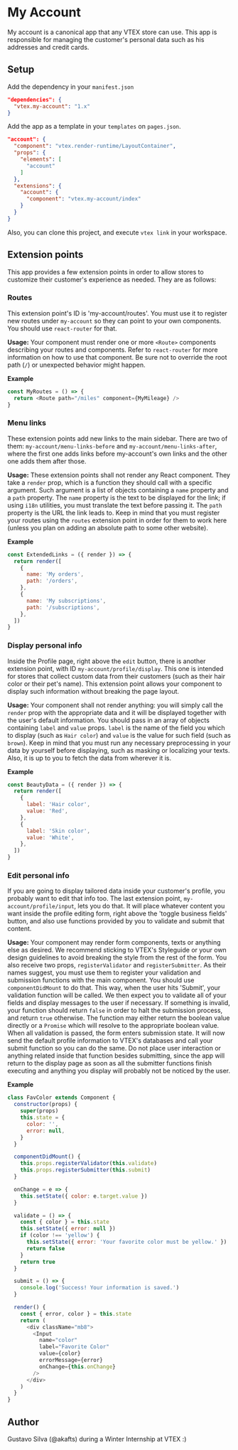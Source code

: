 # My Account 

My account is a canonical app that any VTEX store can use. This app is responsible for managing the customer's personal data such as his addresses and credit cards.

## Setup
Add the dependency in your `manifest.json`

```json
"dependencies": {
  "vtex.my-account": "1.x"
}
```

Add the app as a template in your `templates` on `pages.json`.

```json
"account": {
  "component": "vtex.render-runtime/LayoutContainer",
  "props": {
    "elements": [
      "account"
    ]
  },
  "extensions": {
    "account": {
      "component": "vtex.my-account/index"
    }
  }
}
```
Also, you can clone this project, and execute `vtex link` in your workspace.

## Extension points

This app provides a few extension points in order to allow stores to customize their customer's experience as needed. They are as follows:

### Routes

This extension point's ID is 'my-account/routes'. You must use it to register new routes under `my-account` so they can point to your own components. You should use `react-router` for that.

**Usage:** Your component must render one or more `<Route>` components describing your routes and components. Refer to `react-router` for more information on how to use that component. Be sure not to override the root path (`/`) or unexpected behavior might happen.

**Example**

```js
const MyRoutes = () => {
  return <Route path="/miles" component={MyMileage} />
}
```

### Menu links

These extension points add new links to the main sidebar. There are two of them: `my-account/menu-links-before` and `my-account/menu-links-after`, where the first one adds links before my-account's own links and the other one adds them after those.

**Usage:** These extension points shall not render any React component. They take a `render` prop, which is a function they should call with a specific argument. Such argument is a list of objects containing a `name` property and a `path` property. The `name` property is the text to be displayed for the link; if using `i18n` utilities, you must translate the text before passing it. The `path` property is the URL the link leads to. Keep in mind that you must register your routes using the `routes` extension point in order for them to work here (unless you plan on adding an absolute path to some other website).

**Example**

```js
const ExtendedLinks = ({ render }) => {
  return render([
    {
      name: 'My orders',
      path: '/orders',
    },
    {
      name: 'My subscriptions',
      path: '/subscriptions',
    },
  ])
}
```

### Display personal info

Inside the Profile page, right above the `edit` button, there is another extension point, with ID `my-account/profile/display`. This one is intended for stores that collect custom data from their customers (such as their hair color or their pet's name). This extension point allows your component to display such information without breaking the page layout.

**Usage:** Your component shall not render anything: you will simply call the `render` prop with the appropriate data and it will be displayed together with the user's default information. You should pass in an array of objects containing `label` and `value` props. `label` is the name of the field you which to display (such as `Hair color`) and `value` is the value for such field (such as `brown`). Keep in mind that you must run any necessary preprocessing in your data by yourself before displaying, such as masking or localizing your texts. Also, it is up to you to fetch the data from wherever it is.

**Example**

```js
const BeautyData = ({ render }) => {
  return render([
    {
      label: 'Hair color',
      value: 'Red',
    },
    {
      label: 'Skin color',
      value: 'White',
    },
  ])
}
```

### Edit personal info

If you are going to display tailored data inside your customer's profile, you probably want to edit that info too. The last extension point, `my-account/profile/input`, lets you do that. It will place whatever content you want inside the profile editing form, right above the 'toggle business fields' button, and also use functions provided by you to validate and submit that content.

**Usage:** Your component may render form components, texts or anything else as desired. We recommend sticking to VTEX's Styleguide or your own design guidelines to avoid breaking the style from the rest of the form. You also receive two props, `registerValidator` and `registerSubmitter`. As their names suggest, you must use them to register your validation and submission functions with the main component. You should use `componentDidMount` to do that. This way, when the user hits 'Submit', your validation function will be called. We then expect you to validate all of your fields and display messages to the user if necessary. If something is invalid, your function should return `false` in order to halt the submission process, and return `true` otherwise. The function may either return the boolean value directly or a `Promise` which will resolve to the appropriate boolean value. When all validation is passed, the form enters submission state. It will now send the default profile information to VTEX's databases and call your submit function so you can do the same. Do not place user interaction or anything related inside that function besides submitting, since the app will return to the display page as soon as all the submitter functions finish executing and anything you display will probably not be noticed by the user.

**Example**

```js
class FavColor extends Component {
  constructor(props) {
    super(props)
    this.state = {
      color: '',
      error: null,
    }
  }

  componentDidMount() {
    this.props.registerValidator(this.validate)
    this.props.registerSubmitter(this.submit)
  }

  onChange = e => {
    this.setState({ color: e.target.value })
  }

  validate = () => {
    const { color } = this.state
    this.setState({ error: null })
    if (color !== 'yellow') {
      this.setState({ error: 'Your favorite color must be yellow.' })
      return false
    }
    return true
  }

  submit = () => {
    console.log('Success! Your information is saved.')
  }

  render() {
    const { error, color } = this.state
    return (
      <div className="mb8">
        <Input
          name="color"
          label="Favorite Color"
          value={color}
          errorMessage={error}
          onChange={this.onChange}
        />
      </div>
    )
  }
}
```

## Author

Gustavo Silva (@akafts) during a Winter Internship at VTEX :)
